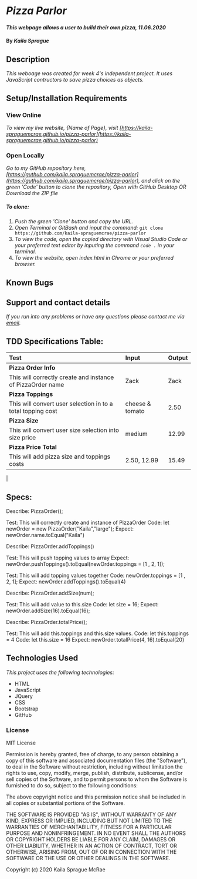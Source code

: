 # _Pizza Parlor_

#### _This webpage allows a user to build their own pizza, 11.06.2020_

#### By _**Kaila Sprague**_

## Description

_This weboage was created for week 4's independent project. It uses JavaScript contructors to save pizza choices as objects._

## Setup/Installation Requirements

### View Online

_To view my live website, {Name of Page}, visit [https://kaila-spraguemcrae.github.io/pizza-parlor](https://kaila-spraguemcrae.github.io/pizza-parlor)_

### Open Locally

_Go to my GitHub repository here, [https://guthub.com/kaila.spraguemcrae/pizza-parlor](https://guthub.com/kaila.spraguemcrae/pizza-parlor), and click on the green 'Code' button to clone the repository, Open with GitHub Desktop OR Download the ZIP file_

##### To clone:
1. _Push the green 'Clone' button and copy the URL._
2. _Open Terminal or GitBash and input the command:_ `git clone https://github.com/kaila-spraguemcrae/pizza-parlor`
3. _To view the code, open the copied directory with Visual Studio Code or your preferred text editor by inputing the command `code .` in your terminal._
4. _To view the website, open index.html in Chrome or your preferred browser._

## Known Bugs

## Support and contact details

_If you run into any problems or have any questions please contact me via [email](mailto:kaila.sprague@icloud.com)._

## TDD Specifications Table:

| Test | Input | Output |
| :------------- | :------------- | :------------- |
| **Pizza Order Info** |||
| This will correctly create and instance of PizzaOrder name | Zack | Zack |
| **Pizza Toppings** |||
| This will convert user selection in to a total topping cost | cheese & tomato | 2.50 | 
| **Pizza Size**|||
| This will convert user size selection into size price | medium | 12.99 |
| **Pizza Price Total**|||
| This will add pizza size and toppings costs | 2.50, 12.99 | 15.49 |
|

## Specs:

Describe: PizzaOrder();

Test: This will correctly create and instance of PizzaOrder
Code: let newOrder = new PizzaOrder("Kaila","large");
Expect: newOrder.name.toEqual("Kaila")


Describe: PizzaOrder.addToppings()

Test: This will push topping values to array
Expect: newOrder.pushToppings().toEqual(newOrder.toppings = [1 , 2, 1]);

Test: This will add topping values together
Code: newOrder.toppings = [1 , 2, 1];
Expect: newOrder.addToppings().toEqual(4)

Describe: PizzaOrder.addSize(num);

Test: This will add value to this.size
Code: let size = 16;
Expect: newOrder.addSize(16).toEqual(16);


Describe: PizzaOrder.totalPrice();

Test: This will add this.toppings and this.size values.
Code: let this.toppings = 4
Code: let this.size = 16
Expect: newOrder.totalPrice(4, 16).toEqual(20)


## Technologies Used

_This project uses the following technologies:_

- HTML
- JavaScript
- JQuery
- CSS
- Bootstrap
- GitHub

### License

MIT License

Permission is hereby granted, free of charge, to any person obtaining a copy
of this software and associated documentation files (the "Software"), to deal
in the Software without restriction, including without limitation the rights
to use, copy, modify, merge, publish, distribute, sublicense, and/or sell
copies of the Software, and to permit persons to whom the Software is
furnished to do so, subject to the following conditions:

The above copyright notice and this permission notice shall be included in all
copies or substantial portions of the Software.

THE SOFTWARE IS PROVIDED "AS IS", WITHOUT WARRANTY OF ANY KIND, EXPRESS OR
IMPLIED, INCLUDING BUT NOT LIMITED TO THE WARRANTIES OF MERCHANTABILITY,
FITNESS FOR A PARTICULAR PURPOSE AND NONINFRINGEMENT. IN NO EVENT SHALL THE
AUTHORS OR COPYRIGHT HOLDERS BE LIABLE FOR ANY CLAIM, DAMAGES OR OTHER
LIABILITY, WHETHER IN AN ACTION OF CONTRACT, TORT OR OTHERWISE, ARISING FROM,
OUT OF OR IN CONNECTION WITH THE SOFTWARE OR THE USE OR OTHER DEALINGS IN THE
SOFTWARE.

Copyright (c) 2020 Kaila Sprague McRae